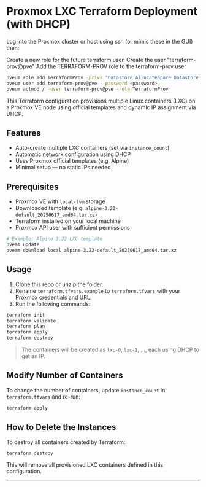 # Proxmox LXC Terraform Deployment (with DHCP)

Log into the Proxmox cluster or host using ssh (or mimic these in the GUI) then:

Create a new role for the future terraform user.
Create the user "terraform-prov@pve"
Add the TERRAFORM-PROV role to the terraform-prov user

```bash
pveum role add TerraformProv -privs "Datastore.AllocateSpace Datastore.Audit Pool.Allocate Sys.Audit Sys.Console Sys.Modify VM.Allocate VM.Audit VM.Clone VM.Config.CDROM VM.Config.Cloudinit VM.Config.CPU VM.Config.Disk VM.Config.HWType VM.Config.Memory VM.Config.Network VM.Config.Options VM.Migrate VM.Monitor VM.PowerMgmt SDN.Use"
pveum user add terraform-prov@pve --password <password>
pveum aclmod / -user terraform-prov@pve -role TerraformProv
```


This Terraform configuration provisions multiple Linux containers (LXC) on a Proxmox VE node using official templates and dynamic IP assignment via DHCP.

## Features

- Auto-create multiple LXC containers (set via `instance_count`)
- Automatic network configuration using DHCP
- Uses Proxmox official templates (e.g. Alpine)
- Minimal setup — no static IPs needed

## Prerequisites

- Proxmox VE with `local-lvm` storage
- Downloaded template (e.g. `alpine-3.22-default_20250617_amd64.tar.xz`)
- Terraform installed on your local machine
- Proxmox API user with sufficient permissions

```bash
# Example: Alpine 3.22 LXC template
pveam update
pveam download local alpine-3.22-default_20250617_amd64.tar.xz
```

## Usage

1. Clone this repo or unzip the folder.
2. Rename `terraform.tfvars.example` to `terraform.tfvars` with your Proxmox credentials and URL.
3. Run the following commands:

```bash
terraform init
terraform validate
terraform plan
terraform apply
terraform destroy
````

> The containers will be created as `lxc-0`, `lxc-1`, ..., each using DHCP to get an IP.

## Modify Number of Containers

To change the number of containers, update `instance_count` in `terraform.tfvars` and re-run:

```bash
terraform apply
```

## How to Delete the Instances

To destroy all containers created by Terraform:

```bash
terraform destroy
```

This will remove all provisioned LXC containers defined in this configuration.

---
